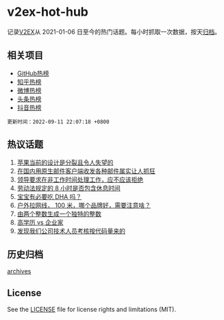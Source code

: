 # v2ex-hot-hub

 记录[V2EX](https://www.v2ex.com/)从 2021-01-06 日至今的热门话题。每小时抓取一次数据，按天[归档](archives)。
 
 ## 相关项目

- [GitHub热榜](https://github.com/lonnyzhang423/github-hot-hub)
- [知乎热榜](https://github.com/lonnyzhang423/zhihu-hot-hub)
- [微博热榜](https://github.com/lonnyzhang423/weibo-hot-hub)
- [头条热榜](https://github.com/lonnyzhang423/toutiao-hot-hub)
- [抖音热榜](https://github.com/lonnyzhang423/douyin-hot-hub)


 `更新时间：2022-09-11 22:07:18 +0800`

## 热议话题

1. [苹果当前的设计是分裂且令人失望的](https://www.v2ex.com/t/879228)
1. [在国内用原生邮件客户端收发各种邮件属实让人抓狂](https://www.v2ex.com/t/879244)
1. [领导要求在非工作时间处理工作，应不应该拒绝](https://www.v2ex.com/t/879206)
1. [劳动法规定的 8 小时是否包含休息时间](https://www.v2ex.com/t/879258)
1. [宝宝有必要吃 DHA 吗？](https://www.v2ex.com/t/879232)
1. [户外拉网线， 100 米，哪个品牌好，需要注意啥？](https://www.v2ex.com/t/879275)
1. [由两个整数生成一个独特的整数](https://www.v2ex.com/t/879280)
1. [高学历 vs 企业家](https://www.v2ex.com/t/879211)
1. [发现我们公司技术人员考核按代码量来的](https://www.v2ex.com/t/879296)

## 历史归档

[archives](archives)

## License

See the [LICENSE](LICENSE) file for license rights and limitations (MIT).
